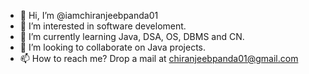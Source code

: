 - 👋 Hi, I’m @iamchiranjeebpanda01
- 👀 I’m interested in software develoment.
- 🌱 I’m currently learning Java, DSA, OS, DBMS and CN.
- 💞️ I’m looking to collaborate on Java projects.
- 📫 How to reach me? Drop a mail at chiranjeebpanda01@gmail.com

<!---
iamchiranjeebpanda01/iamchiranjeebpanda01 is a ✨ special ✨ repository because its `README.md` (this file) appears on your GitHub profile.
You can click the Preview link to take a look at your changes.
--->
